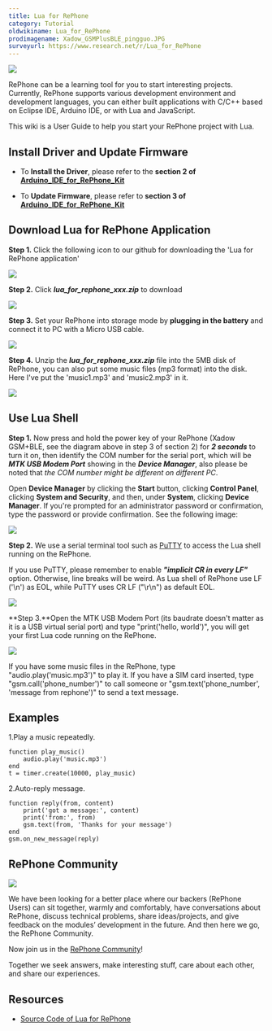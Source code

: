 ```yaml
---
title: Lua for RePhone
category: Tutorial
oldwikiname: Lua_for_RePhone
prodimagename: Xadow_GSMPlusBLE_pingguo.JPG
surveyurl: https://www.research.net/r/Lua_for_RePhone
---
```


![](https://github.com/SeeedDoc/WikiMigrationSync/raw/master/docs/assets/Lua_for_RePhone/img/Xadow_GSMPlusBLE_pingguo.JPG)

RePhone can be a learning tool for you to start interesting projects. Currently, RePhone supports various development environment and development languages, you can either built applications with C/C++ based on Eclipse IDE, Arduino IDE, or with Lua and JavaScript.

This wiki is a User Guide to help you start your RePhone project with Lua.

Install Driver and Update Firmware
----------------------------------

-   To **Install the Driver**, please refer to the **section 2 of [Arduino_IDE_for_RePhone_Kit](/Arduino_IDE_for_RePhone_Kit "Arduino IDE for RePhone Kit")**


-   To **Update Firmware**, please refer to **section 3 of [Arduino_IDE_for_RePhone_Kit](/Arduino_IDE_for_RePhone_Kit "Arduino IDE for RePhone Kit")**

Download Lua for RePhone Application
------------------------------------

**Step 1.** Click the following icon to our github for downloading the 'Lua for RePhone application'

[![](https://github.com/SeeedDoc/WikiMigrationSync/raw/master/docs/assets/Lua_for_RePhone/img/Download_Lua_for_RePhone.png)](https://github.com/Seeed-Studio/Lua_for_RePhone/releases)

**Step 2.** Click ***lua_for_rephone_xxx.zip*** to download

![](https://github.com/SeeedDoc/WikiMigrationSync/raw/master/docs/assets/Lua_for_RePhone/img/Lua_for_rephone_download.png)

**Step 3.** Set your RePhone into storage mode by **plugging in the battery** and connect it to PC with a Micro USB cable.

![](https://github.com/SeeedDoc/WikiMigrationSync/raw/master/docs/assets/Lua_for_RePhone/img/Connect_Xadow_GSMPlusBLE_to_PC.png)

**Step 4.** Unzip the ***lua_for_rephone_xxx.zip*** file into the 5MB disk of RePhone, you can also put some music files (mp3 format) into the disk. Here I've put the 'music1.mp3' and 'music2.mp3' in it.

![](https://github.com/SeeedDoc/WikiMigrationSync/raw/master/docs/assets/Lua_for_RePhone/img/Lua_1.png)

Use Lua Shell
-------------

**Step 1.** Now press and hold the power key of your RePhone (Xadow GSM+BLE, see the diagram above in step 3 of section 2) for ***2 seconds*** to turn it on, then identify the COM number for the serial port, which will be ***MTK USB Modem Port*** showing in the ***Device Manager***, also please be noted that *the COM number might be different on different PC*.

Open **Device Manager** by clicking the **Start** button, clicking **Control Panel**, clicking **System and Security**, and then, under **System**, clicking **Device Manager**. If you're prompted for an administrator password or confirmation, type the password or provide confirmation. See the following image:

![](https://github.com/SeeedDoc/WikiMigrationSync/raw/master/docs/assets/Lua_for_RePhone/img/Check_ports.png)

**Step 2.** We use a serial terminal tool such as [PuTTY](http://www.chiark.greenend.org.uk/~sgtatham/putty/download.html) to access the Lua shell running on the RePhone.

If you use PuTTY, please remember to enable ***"implicit CR in every LF"*** option. Otherwise, line breaks will be weird. As Lua shell of RePhone use LF ('\n') as EOL, while PuTTY uses CR LF ("\r\n") as default EOL.

![](https://github.com/SeeedDoc/WikiMigrationSync/raw/master/docs/assets/Lua_for_RePhone/img/Putty_EOL.png)

**Step 3.**Open the MTK USB Modem Port (its baudrate doesn't matter as it is a USB virtual serial port) and type "print('hello, world')", you will get your first Lua code running on the RePhone.

![](https://github.com/SeeedDoc/WikiMigrationSync/raw/master/docs/assets/Lua_for_RePhone/img/RePhone_Lua_Shell.png)

If you have some music files in the RePhone, type "audio.play('music.mp3')" to play it. If you have a SIM card inserted, type "gsm.call('phone_number')" to call someone or "gsm.text('phone_number', 'message from rephone')" to send a text message.

Examples
--------

1.Play a music repeatedly.

```
function play_music()
    audio.play('music.mp3')
end
t = timer.create(10000, play_music)
```

2.Auto-reply message.

```
function reply(from, content)
    print('got a message:', content)
    print('from:', from)
    gsm.text(from, 'Thanks for your message')
end
gsm.on_new_message(reply)
```

RePhone Community
-----------------

[![](https://github.com/SeeedDoc/WikiMigrationSync/raw/master/docs/assets/Lua_for_RePhone/img/RePhone_Community-2.png)](http://www.seeedstudio.com/forum/viewforum.php?f=71&sid=b70f8138c89becf7701260bb41faf9f4)

We have been looking for a better place where our backers (RePhone Users) can sit together, warmly and comfortably, have conversations about RePhone, discuss technical problems, share ideas/projects, and give feedback on the modules’ development in the future. And then here we go, the RePhone Community.

Now join us in the [RePhone Community](http://www.seeedstudio.com/forum/viewforum.php?f=71&sid=b70f8138c89becf7701260bb41faf9f4)!

Together we seek answers, make interesting stuff, care about each other, and share our experiences.

Resources
---------

- [Source Code of Lua for RePhone](https://github.com/Seeed-Studio/Lua_for_RePhone)


<!-- This Markdown file was created from http://www.seeedstudio.com/wiki/Lua_for_RePhone -->
